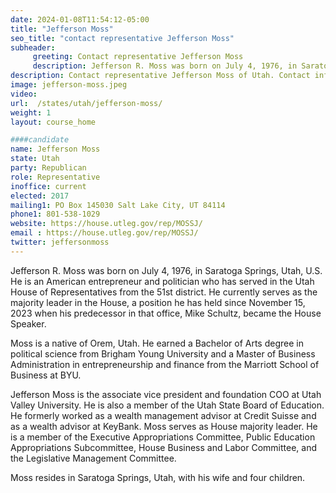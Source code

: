 ```yaml
---
date: 2024-01-08T11:54:12-05:00
title: "Jefferson Moss"
seo_title: "contact representative Jefferson Moss"
subheader:
     greeting: Contact representative Jefferson Moss
     description: Jefferson R. Moss was born on July 4, 1976, in Saratoga Springs, Utah, U.S. He is an American entrepreneur and politician who has served in the Utah House of Representatives from the 51st district.
description: Contact representative Jefferson Moss of Utah. Contact information for Jefferson Moss includes email address, phone number, and mailing address.
image: jefferson-moss.jpeg
video:
url:  /states/utah/jefferson-moss/
weight: 1
layout: course_home

####candidate
name: Jefferson Moss
state: Utah
party: Republican
role: Representative
inoffice: current
elected: 2017
mailing1: PO Box 145030 Salt Lake City, UT 84114
phone1: 801-538-1029
website: https://house.utleg.gov/rep/MOSSJ/
email : https://house.utleg.gov/rep/MOSSJ/
twitter: jeffersonmoss
---
```


Jefferson R. Moss was born on July 4, 1976, in Saratoga Springs, Utah, U.S. He is an American entrepreneur and politician who has served in the Utah House of Representatives from the 51st district. He currently serves as the majority leader in the House, a position he has held since November 15, 2023 when his predecessor in that office, Mike Schultz, became the House Speaker.

Moss is a native of Orem, Utah. He earned a Bachelor of Arts degree in political science from Brigham Young University and a Master of Business Administration in entrepreneurship and finance from the Marriott School of Business at BYU.

Jefferson Moss is the associate vice president and foundation COO at Utah Valley University. He is also a member of the Utah State Board of Education. He formerly worked as a wealth management advisor at Credit Suisse and as a wealth advisor at KeyBank. Moss serves as House majority leader. He is a member of the Executive Appropriations Committee, Public Education Appropriations Subcommittee, House Business and Labor Committee, and the Legislative Management Committee.

Moss resides in Saratoga Springs, Utah, with his wife and four children.
